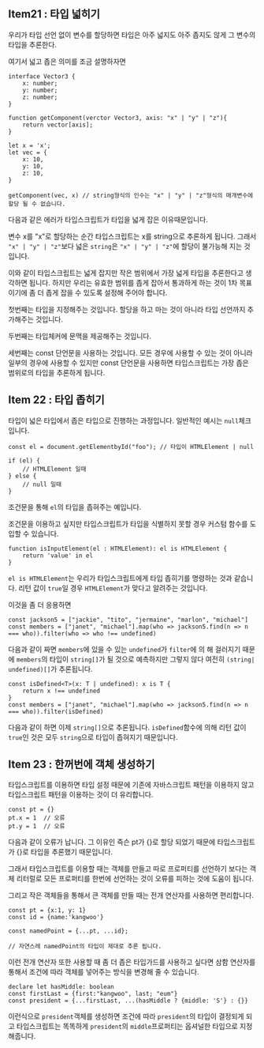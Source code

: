 ## Item21 : 타입 넓히기

우리가 타입 선언 없이 변수를 할당하면 타입은 아주 넓지도 아주 좁지도 않게 그 변수의 타입을 추론한다.

여기서 넓고 좁은 의미를 조금 설명하자면

```tsx
interface Vector3 {
    x: number;
    y: number;
    z: number;
}

function getComponent(verctor Vector3, axis: "x" | "y" | "z"){
    return vector[axis];
}

let x = 'x';
let vec = {
    x: 10,
    y: 10,
    z: 10,
}

getComponent(vec, x) // string형식의 인수는 "x" | "y" | "z"형식의 매개변수에 할당 될 수 없습니다.
```

다음과 같은 에러가 타입스크립트가 타입을 넓게 잡은 이유때문입니다.

변수 x를 "x"로 할당하는 순간 타입스크립트는 x를 string으로 추론하게 됩니다. 그래서  `"x" | "y" | "z"`보다 넓은 `string`은 `"x" | "y" | "z"`에 할당이 불가능해 지는 것입니다.

이와 같이 타입스크립트는 넓게 잡지만 작은 범위에서 가장 넓게 타입을 추론한다고 생각하면 됩니다. 하지만 우리는 유효한 범위를 좁게 잡아서 통과하게 하는 것이 1차 목표이기에 좀 더 좁게 잡을 수 있도록 설정해 주어야 합니다.

첫번째는 타입을 지정해주는 것입니다. 할당을 하고 마는 것이 아니라 타입 선언까지 추가해주는 것입니다.

두번째는 타입체커에 문맥을 제공해주는 것입니다. 

세번째는 const 단언문을 사용하는 것입니다. 모든 경우에 사용할 수 있는 것이 아니라 일부의 경우에 사용할 수 있지만 const 단언문을 사용하면 타입스크립트는 가장 좁은 범위로의 타입을 추론하게 됩니다.

## Item 22 : 타입 좁히기

타입이 넓은 타입에서 좁은 타입으로 진행하는 과정입니다. 일반적인 예시는 `null`체크 입니다.

```tsx
const el = document.getElementbyId("foo"); // 타입이 HTMLElement | null

if (el) {
    // HTMLElement 일때
} else {
    // null 일때
}
```

조건문을 통해 `el`의 타입을 좁혀주는 예입니다.

조건문을 이용하고 싶지만 타입스크립트가 타입을 식별하지 못할 경우 커스텀 함수를 도입할 수 있습니다.

```tsx
function isInputElement(el : HTMLElement): el is HTMLElement {
    return 'value' in el
}
```

`el is HTMLElement`는 우리가 타입스크립트에게 타입 좁히기를 명령하는 것과 같습니다. 리턴 값이 `true`일 경우 `HTMLElement`가 맞다고 알려주는 것입니다.

이것을 좀 더 응용하면

```tsx
const jackson5 = ["jackie", "tito", "jermaine", "marlon", "michael"]
const members = ["janet", "michael"].map(who => jackson5.find(n => n === who)).filter(who => who !== undefined) 
```

다음과 같이 짜면 `members`에 있을 수 있는 `undefined`가 `filter`에 의 해 걸러지기 때문에 `members`의 타입이 `string[]`가 될 것으로 예측하지만 그렇지 않다 여전히 `(string| undefined)[]`가 추론됩니다.

```tsx
const isDefined<T>(x: T | undefined): x is T {
    return x !== undefined
} 
const members = ["janet", "michael"].map(who => jackson5.find(n => n === who)).filter(isDefined)
```

다음과 같이 하면 이제 `string[]`으로 추론됩니다. `isDefined`함수에 의해 리턴 값이 `true`인 것은 모두 `string`으로 타입이 좁혀지기 때문입니다.

## Item 23 : 한꺼번에 객체 생성하기

타입스크립트를 이용하면 타입 설정 때문에 기존에 자바스크립트 패턴을 이용하지 않고 타입스크립트 패턴을 이용하는 것이 더 유리합니다.

```tsx
const pt = {}
pt.x = 1  // 오류
pt.y = 1  // 오류
```

다음과 같이 오류가 납니다. 그 이유인 즉슨 pt가 {}로 할당 되었기 때문에 타입스크립트가  {}로 타입을 추론했기 때문입니다.

그래서 타입스크립트를 이용할 때는 객체를 만들고 따로 프로퍼티를 선언하기 보다는 객체 리터럴로 모든 프로퍼티를 한번에 선언하는 것이 오류를 피하는 것에 도움이 됩니다.

그리고 작은 객체들을 통해서 큰 객체를 만들 때는 전개 연산자를 사용하면 편리합니다.

```tsx
const pt = {x:1, y: 1}
const id = {name:'kangwoo'}

const namedPoint = {...pt, ...id};

// 자연스레 namedPoint의 타입이 제대로 추론 됩니다.
```

이런 전개 연산자 또한 사용할 때 좀 더 좁은 타입가드를 사용하고 싶다면 삼함 연산자를 통해서 조건에 따라 객체를 넣어주는 방식을 변경해 줄 수 있습니다.

```tsx
declare let hasMiddle: boolean
const firstLast = {first:"kangwoo", last; "eum"}
const president = {...firstLast, ...(hasMiddle ? {middle: 'S'} : {}}
```

이런식으로 `president`객체를 생성하면 조건에 따라 `president`의 타입이 결정되게 되고 타입스크립트는 똑똑하게 `president`의 `middle`프로퍼티는 옵셔널한 타입으로 지정해줍니다.

